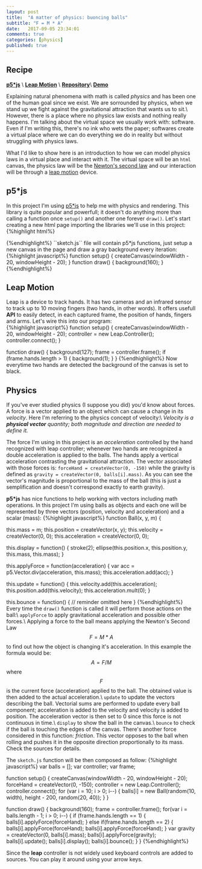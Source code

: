 ```yaml
---
layout: post
title:  "A matter of physics: buoncing balls"
subtitle: "F = M * A"
date:   2017-09-05 23:34:01
comments: true
categories: [physics]
published: true
---
```

## Recipe
<i class="fa fa-check-square" style="color:#828282"></i> **[p5*js](https://p5js.org/)** \\
<i class="fa fa-check-square" style="color:#828282"></i> **[Leap Motion](https://www.leapmotion.com/)** \\
<i class="fa fa-github" style="color:#828282"></i> **[Repository](https://github.com/pollaiolo/bouncing-balls)**\\
<i class="fa fa-play-circle" style="color:#828282"></i> **[Demo](https://pollaiolo.github.io/bouncing-balls/)** 
 
Explaining natural phenomena with math is called *physics* and has been one of the human goal since we exist. We are sorrounded by physics, when we stand up we fight against the gravitational attraction that wants us to sit.\\
However, there is a place where no physics law exists and nothing really happens. I'm talking about the virtual space we usually work with: software. Even if I'm writing this, there's no ink who wets the paper; softwares create a virtual place where we can do everything we do in reality but without struggling with physics laws.

What I'd like to show here is an introduction to how we can model physics laws in a virtual place and interact with it. The virtual space will be an `html` canvas, the physics law will be the [Newton's second law](https://en.wikipedia.org/wiki/Newton%27s_laws_of_motion) and our interaction will be through a [leap motion](https://www.leapmotion.com/) device.

## p5*js
In this project I'm using [p5*js](https://p5js.org/) to help me with physics and rendering. This library is quite popular and powerfull; it doesn't do anything more than calling a function once `setup()` and another one forever `draw()`. 
Let's start creating a new html page importing the libraries we'll use in this project:
{%highlight html%}
<!DOCTYPE html>
<html>
   <head>
      <script src="https://js.leapmotion.com/leap-0.6.4.js"></script>
      <script src="https://cdnjs.cloudflare.com/ajax/libs/p5.js/0.5.11/p5.js"></script>
      <script src="ball.js"></script>
      <script src="sketch.js"></script>
      <title>Sketch</title>
    </head>
</html>
{%endhighlight%}
``sketch.js`` file will contain p5*js functions, just setup a new canvas in the page and draw a gray background every iteration:
{%highlight javascript%}
function setup() {
   createCanvas(windowWidth - 20, windowHeight - 20);
}
function draw() {
   background(160);
}
{%endhighlight%}

## Leap Motion
Leap is a device to track hands. It has two cameras and an infrared sensor to track up to 10 moving fingers (two hands, in other words). It offers usefull **API** to easily detect, in each captured frame, the position of hands, fingers and arms. Let's wire this into our program:      
{%highlight javascript%}
function setup() {
   createCanvas(windowWidth - 20, windowHeight - 20);
   controller = new Leap.Controller();
   controller.connect();
}

function draw() {
   background(127);
   frame = controller.frame();
   if (frame.hands.length > 1) {
      background(1);
   }
}
{%endhighlight%}
Now everytime two hands are detected the background of the canvas is set to black.

## Physics
If you've ever studied physics (I suppose you did) you'd know about forces. A force is a vector applied to an object which can cause a change in its *velocity*. Here I'm referring to the physics concept of velocity:\\
*Velocity is a **physical vector** quantity; both magnitude and direction are needed to define it.*

The force I'm using in this project is an *acceleration* controlled by the hand recognized with leap controller; whenever two hands are recognized a double acceleration is applied to the balls. The hands apply a vertical acceleration contrasting the gravitational attraction. The vector associated with those forces is: `forceHand = createVector(0, -150)` while the gravity is defined as `gravity = createVector(0, balls[i].mass)`. As you can see the vector's magnitude is proportional to the mass of the ball (this is just a semplification and doesn't correspond exactly to earth gravity).  

**p5*js** has nice functions to help working with vectors including math operations. In this project I'm using balls as objects and each one will be represented by three vectors (position, velocity and acceleration) and a scalar (mass):
{%highlight javascript%}
function Ball(x, y, m) {

   this.mass = m;
   this.position = createVector(x, y);
   this.velocity = createVector(0, 0);
   this.acceleration = createVector(0, 0);

   this.display = function() {
      stroke(2);
      ellipse(this.position.x, this.position.y, this.mass, this.mass);
   }

   this.applyForce = function(acceleration) {
      var acc = p5.Vector.div(acceleration, this.mass);
      this.acceleration.add(acc);
   }

  this.update = function() {
      this.velocity.add(this.acceleration);
      this.position.add(this.velocity);
      this.acceleration.mult(0);
   }

   this.bounce = function() {
      // reminder omitted here
   }
{%endhighlight%}
Every time the `draw()` function is called it will perform those actions on the ball:\\
`applyForce` to apply gravitational acceleration and possible other forces.\\
   Applying a force to the ball means applying the Newton's Second Law $$ F=M*A $$ to find out how the object is changing it's acceleration. In this example the formula would be: $$ A=F/M $$ where $$ F $$ is the current force (acceleration) applied to the ball. The obtained value is then added to the actual acceleration.\\
`update` to update the vectors describing the ball.
   Vectorial sums are performed to update every ball component; acceleration is added to the velocity and velocity is added to position. The acceleration vector is then set to 0 since this force is not continuous in time.\\
`display` to show the ball in the canvas.\\
`bounce` to check if the ball is touching the edges of the canvas.
   There's another force considered in this function: *friction*. This vector opposes to the ball when rolling and pushes it in the opposite direction proportionally to its mass. Check the sources for details.

The `sketch.js` function will be then composed as follow:
{%highlight javascript%}
var balls = [];
var controller;
var frame;

function setup() {
   createCanvas(windowWidth - 20, windowHeight - 20);
   forceHand = createVector(0, -150);
   controller = new Leap.Controller();
   controller.connect();
   for (var i = 10; i > 0; i--) {
      balls[i] = new Ball(random(10, width), height - 200, random(20, 40));
   }
}
 
function draw() {
   background(160);
   frame = controller.frame();
   for(var i = balls.length - 1; i > 0; i--) {
      if (frame.hands.length == 1) {
         balls[i].applyForce(forceHand);
      } else if(frame.hands.length == 2) {
         balls[i].applyForce(forceHand);
         balls[i].applyForce(forceHand);
      }
      var gravity = createVector(0, balls[i].mass);
      balls[i].applyForce(gravity);
      balls[i].update();
      balls[i].display();
      balls[i].bounce();
   }
}
{%endhighlight%}

Since the **leap** controller is not widely used keyboard controls are added to sources. You can play it around using your arrow keys.  